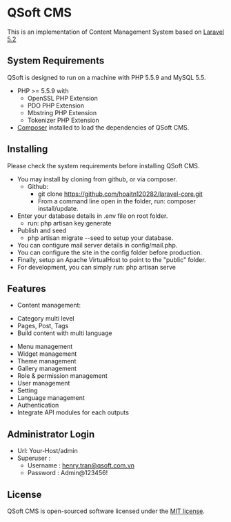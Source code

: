 # QSoft CMS
This is an implementation of Content Management System based on [Laravel 5.2](http://laravel.com/) 

## System Requirements
QSoft is designed to run on a machine with PHP 5.5.9 and MySQL 5.5.

* PHP >= 5.5.9 with
    * OpenSSL PHP Extension
    * PDO PHP Extension
    * Mbstring PHP Extension
    * Tokenizer PHP Extension
* [Composer](https://getcomposer.org/) installed to load the dependencies of QSoft CMS.

## Installing
Please check the system requirements before installing QSoft CMS.

* You may install by cloning from github, or via composer.
    * Github:
        * git clone https://github.com/hoaitn120282/laravel-core.git
        * From a command line open in the folder, run: composer install/update.    
* Enter your database details in .env file on root folder.
	* run: php artisan key:generate	
* Publish and seed	
    * php artisan migrate --seed to setup your database.
* You can contigure mail server details in config/mail.php.
* You can configure the site in the config folder before production.
* Finally, setup an Apache VirtualHost to point to the "public" folder.
* For development, you can simply run: php artisan serve
## Features
* Content management:
- Category multi level
- Pages, Post, Tags
- Build content with multi language
* Menu management
* Widget management
* Theme management
* Gallery management
* Role & permission management
* User management
* Setting
* Language management
* Authentication
* Integrate API modules for each outputs

## Administrator Login
* Url: Your-Host/admin
* Superuser : 
    *  Username : henry.tran@qsoft.com.vn
    *  Password : Admin@123456!

## License

QSoft CMS is open-sourced software licensed under the [MIT license](http://opensource.org/licenses/MIT).
